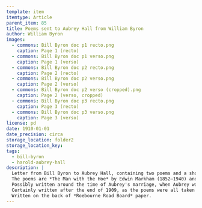 ```yaml
---
template: item
itemtype: Article
parent_item: 85
title: Poems sent to Aubrey Hall from William Byron
author: William Byron
images:
  - commons: Bill Byron doc p1 recto.png
    caption: Page 1 (recto)
  - commons: Bill Byron doc p1 verso.png
    caption: Page 1 (verso)
  - commons: Bill Byron doc p2 recto.png
    caption: Page 2 (recto)
  - commons: Bill Byron doc p2 verso.png
    caption: Page 2 (verso)
  - commons: Bill Byron doc p2 verso (cropped).png
    caption: Page 2 (verso, cropped)
  - commons: Bill Byron doc p3 recto.png
    caption: Page 3 (recto)
  - commons: Bill Byron doc p3 verso.png
    caption: Page 3 (verso)
license: pd
date: 1910-01-01
date_precision: circa
storage_location: folder2
storage_location_key: 
tags:
  - bill-byron
  - harold-aubrey-hall
description: |
  Letter from Bill Byron to Aubrey Hall, containing two poems and a short message.
  The poems are *The Man with the Hoe* by Edwin Markham (1852–1940) and *My Madonna* by Robert W. Service (1874–1958).
  Possibly written around the time of Aubrey's marriage, when Aubrey was in Busselton and presumably Bill was still in Cossack.
  Certainly written after the end of 1909, as the poems were all taken from the 24 December 1909 issue of thje London newspaper *T.P.'s Weekly*.
  Written on the back of *Roebourne Road Board* paper.
---
```

